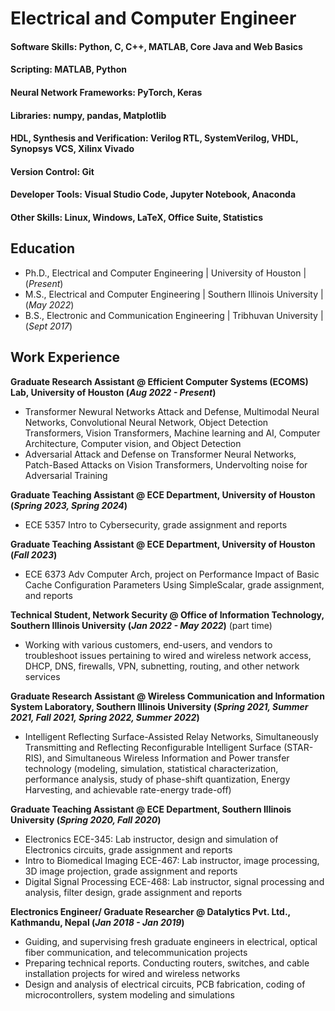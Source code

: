 # Electrical and Computer Engineer
#### Software Skills: Python, C, C++, MATLAB, Core Java and Web Basics
#### Scripting: MATLAB, Python
#### Neural Network Frameworks: PyTorch, Keras
#### Libraries: numpy, pandas, Matplotlib
#### HDL, Synthesis and Verification: Verilog RTL, SystemVerilog, VHDL, Synopsys VCS, Xilinx Vivado
#### Version Control: Git
#### Developer Tools: Visual Studio Code, Jupyter Notebook, Anaconda
#### Other Skills: Linux, Windows, LaTeX, Office Suite, Statistics

## Education
- Ph.D., Electrical and Computer Engineering | University of Houston | (_Present_)								       		
- M.S., Electrical and Computer Engineering | Southern Illinois University | (_May 2022_)	 			        		
- B.S., Electronic and Communication Engineering | Tribhuvan University | (_Sept 2017_)

## Work Experience
**Graduate Research Assistant @ Efficient Computer Systems (ECOMS) Lab, University of Houston (_Aug 2022 - Present_)**
- Transformer Newural Networks Attack and Defense, Multimodal Neural Networks, Convolutional Neural Network, Object Detection Transformers, Vision Transformers, Machine learning and AI, Computer Architecture, Computer vision, and Object Detection 
- Adversarial Attack and Defense on Transformer Neural Networks, Patch-Based Attacks on Vision Transformers, Undervolting noise for Adversarial Training

**Graduate Teaching Assistant @ ECE Department, University of Houston (_Spring 2023, Spring 2024_)**
- ECE 5357 Intro to Cybersecurity, grade assignment and reports

**Graduate Teaching Assistant @ ECE Department, University of Houston (_Fall 2023_)**
- ECE 6373 Adv Computer Arch, project on Performance Impact of Basic Cache Configuration Parameters Using SimpleScalar, grade assignment,  and reports

**Technical Student, Network Security @ Office of Information Technology, Southern Illinois University (_Jan 2022 - May 2022_)** (part time)
- Working with various customers, end-users, and vendors to troubleshoot issues pertaining to wired and wireless network access, DHCP, DNS, firewalls, VPN, subnetting, routing, and other network services

**Graduate Research Assistant @ Wireless Communication and Information System Laboratory, Southern Illinois University (_Spring 2021, Summer 2021, Fall 2021, Spring 2022, Summer 2022_)**
- Intelligent Reflecting Surface-Assisted Relay Networks, Simultaneously Transmitting and Reflecting Reconfigurable Intelligent Surface (STAR-RIS), and Simultaneous Wireless Information and Power transfer technology (modeling, simulation, statistical characterization, performance analysis, study of phase-shift quantization, Energy Harvesting, and achievable rate-energy trade-off)

**Graduate Teaching Assistant @ ECE Department, Southern Illinois University (_Spring 2020, Fall 2020_)**
- Electronics ECE-345: Lab instructor, design and simulation of Electronics circuits, grade assignment and reports
- Intro to Biomedical Imaging ECE-467: Lab instructor, image processing, 3D image projection, grade assignment and reports
- Digital Signal Processing ECE-468: Lab instructor, signal processing and analysis, filter design, grade assignment and reports

**Electronics Engineer/ Graduate Researcher @ Datalytics Pvt. Ltd., Kathmandu, Nepal (_Jan 2018 - Jan 2019_)**
- Guiding, and supervising fresh graduate engineers in electrical, optical fiber communication, and telecommunication projects
- Preparing technical reports. Conducting routers, switches, and cable installation projects for wired and wireless networks
- Design and analysis of electrical circuits, PCB fabrication, coding of microcontrollers, system modeling and simulations
